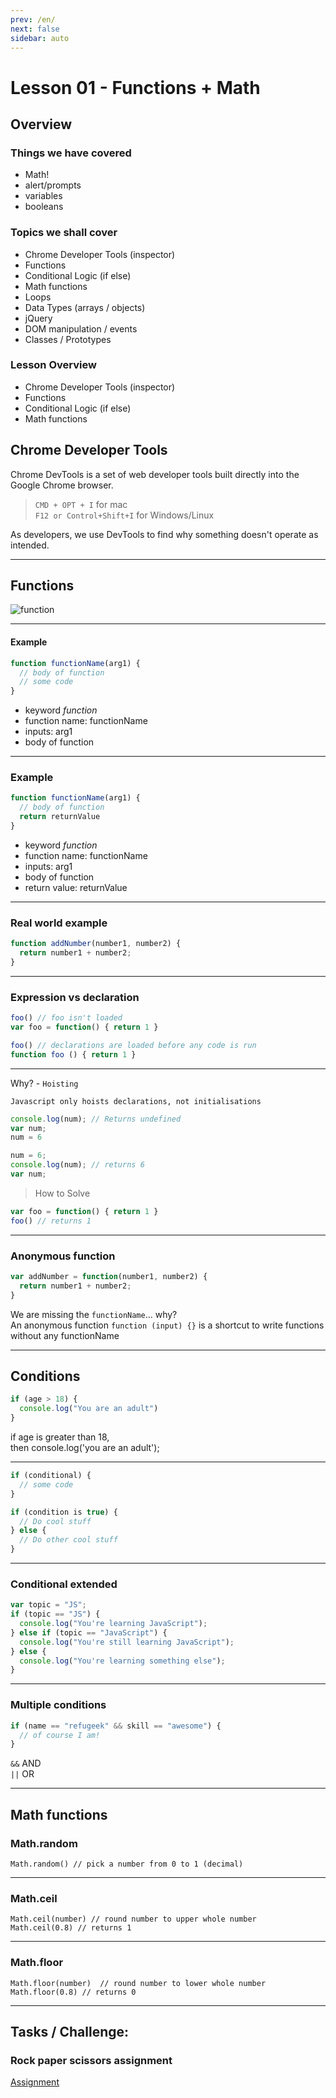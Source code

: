 ```yaml
---
prev: /en/
next: false
sidebar: auto
---
```


# Lesson 01 - Functions + Math


## Overview

### Things we have covered

- Math!
- alert/prompts
- variables
- booleans

### Topics we shall cover

- Chrome Developer Tools (inspector)
- Functions
- Conditional Logic (if else)
- Math functions
- Loops
- Data Types (arrays / objects)
- jQuery 
- DOM manipulation / events
- Classes / Prototypes


### Lesson Overview

- Chrome Developer Tools (inspector)
- Functions
- Conditional Logic (if else)
- Math functions


## Chrome Developer Tools

Chrome DevTools is a set of web developer tools built directly into the Google Chrome browser. 

> `CMD + OPT + I` for mac  
> `F12 or Control+Shift+I` for Windows/Linux

As developers, we use DevTools to find why something doesn't operate as intended.

---

## Functions

![function](/rg/assets/images/function.png)

---
#### Example
``` js
function functionName(arg1) {
  // body of function
  // some code
}
```

* keyword _function_
* function name: functionName
* inputs: arg1
* body of function

---

### Example

``` js
function functionName(arg1) {
  // body of function
  return returnValue
}
```

* keyword _function_
* function name: functionName
* inputs: arg1
* body of function
* return value: returnValue

---

### Real world example

``` js
function addNumber(number1, number2) {
  return number1 + number2;
}
```
---

### Expression vs declaration

``` js
foo() // foo isn't loaded
var foo = function() { return 1 }
```

``` js
foo() // declarations are loaded before any code is run
function foo () { return 1 }
```
---
Why? - `Hoisting`

`Javascript only hoists declarations, not initialisations`

``` js
console.log(num); // Returns undefined
var num;
num = 6
```

``` js
num = 6;
console.log(num); // returns 6
var num;
```

> How to Solve

``` js
var foo = function() { return 1 }
foo() // returns 1
```

---

### Anonymous function

``` js
var addNumber = function(number1, number2) {
  return number1 + number2;
}
```

We are missing the `functionName`... why?  
An anonymous function `function (input) {}` is a shortcut 
to write functions without any functionName

---

## Conditions

``` js
if (age > 18) {
  console.log("You are an adult")
}
```

if age is greater than 18,   
then console.log('you are an adult');


---

``` js
if (conditional) {
  // some code
}
```

``` js
if (condition is true) {
  // Do cool stuff
} else {
  // Do other cool stuff
}
```
---

### Conditional extended

``` js
var topic = "JS";
if (topic == "JS") {
  console.log("You're learning JavaScript");
} else if (topic == "JavaScript") {
  console.log("You're still learning JavaScript");
} else {
  console.log("You're learning something else");
}
```

---

### Multiple conditions

``` js
if (name == "refugeek" && skill == "awesome") {
  // of course I am!
}
```

`&&` AND  
`||` OR

---

## Math functions

### Math.random
```
Math.random() // pick a number from 0 to 1 (decimal)
```

---

### Math.ceil
```
Math.ceil(number) // round number to upper whole number
Math.ceil(0.8) // returns 1
```
---

### Math.floor

```
Math.floor(number)  // round number to lower whole number
Math.floor(0.8) // returns 0
```
---

## Tasks / Challenge:

### Rock paper scissors assignment
  [Assignment](challenge.md)
